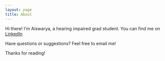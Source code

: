 ```yaml
---
layout: page
title: About
---
```


<!-- <p class="message"> </p>-->

Hi there! I'm Aiswarya, a hearing impaired grad student. You can find me on [LinkedIn](https://www.linkedin.com/in/avinodku/)

Have questions or suggestions? Feel free to email me! 

Thanks for reading!
